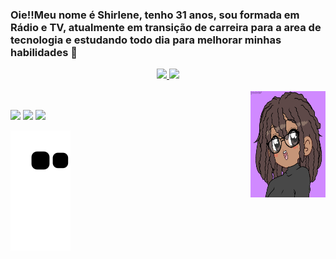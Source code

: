 ### Oie!!Meu nome é Shirlene, tenho 31 anos, sou formada em Rádio e TV, atualmente em transição de carreira para a area de tecnologia e estudando todo dia para melhorar minhas habilidades  👋

<div align="center">
  <a href="https://github.com/shiteles">
  <img height="180em" src="https://github-readme-stats.vercel.app/api?username=shiteles&show_icons=true&theme=monokai&include_all_commits=true&count_private=true"/>
  <img height="180em" src="https://github-readme-stats.vercel.app/api/top-langs/?username=shiteles&layout=compact&langs_count=7&theme=monokai"/>
</div>
<div style="display: inline_block"><br>      
  <img align="right" width="120" height="170" src="https://github.com/shiteles/shiteles/blob/main/.github/workflows/gifshi.png?raw=true">
</div>

##
<div> 
  <a href="https://instagram.com/shirleneteles" target="_blank"><img src="https://img.shields.io/badge/-Instagram-%23E4405F?style=for-the-badge&logo=instagram&logoColor=white" target="_blank"></a>
  <a href = "mailto:shiteles@gmail.com"><img src="https://img.shields.io/badge/-Gmail-%23333?style=for-the-badge&logo=gmail&logoColor=white" target="_blank"></a>
  <a href="https://www.linkedin.com/in/shirleneteles/" target="_blank"><img src="https://img.shields.io/badge/-LinkedIn-%230077B5?style=for-the-badge&logo=linkedin&logoColor=white" target="_blank"></a> 
  
  ![Snake animation](https://github.com/shiteles/shiteles/blob/output/github-contribution-grid-snake.svg)
  
</div>
